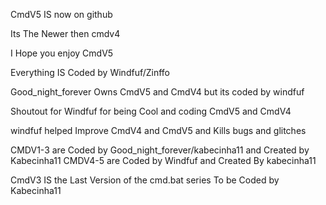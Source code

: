 
CmdV5 IS now on github

Its The Newer then cmdv4 

I Hope you enjoy CmdV5


Everything IS Coded by Windfuf/Zinffo

Good_night_forever Owns CmdV5 and CmdV4 but its coded by windfuf

Shoutout for Windfuf for being Cool and coding CmdV5 and CmdV4

windfuf helped Improve CmdV4 and CmdV5 and Kills bugs and glitches

CMDV1-3 are Coded by Good_night_forever/kabecinha11 and Created by Kabecinha11
CMDV4-5 are Coded by Windfuf and Created By kabecinha11

CmdV3 IS the Last Version of the cmd.bat series To be Coded by Kabecinha11
